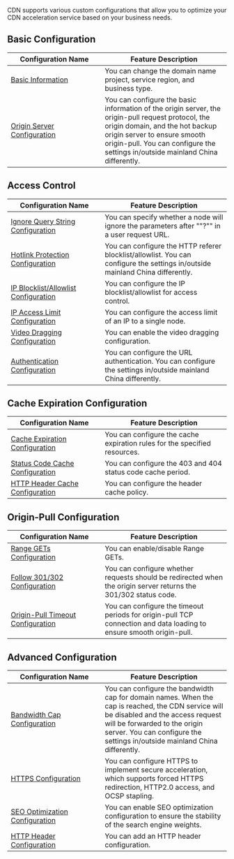 <style> table th:first-of-type { width: 200px; } </style>

CDN supports various custom configurations that allow you to optimize your CDN acceleration service based on your business needs.

## Basic Configuration
| Configuration Name | Feature Description |
| ---------------------------------------- | ------------------- |
| [Basic Information](https://intl.cloud.tencent.com/document/product/228/7864) | You can change the domain name project, service region, and business type. |
| [Origin Server Configuration](https://intl.cloud.tencent.com/document/product/228/6289) | You can configure the basic information of the origin server, the origin-pull request protocol, the origin domain, and the hot backup origin server to ensure smooth origin-pull. You can configure the settings in/outside mainland China differently. |


## Access Control
| Configuration Name | Feature Description |
| ---------------------------------------- | ------------------------- |
| [Ignore Query String Configuration](https://intl.cloud.tencent.com/document/product/228/35316) | You can specify whether a node will ignore the parameters after ""?"" in a user request URL. |
| [Hotlink Protection Configuration](https://intl.cloud.tencent.com/document/product/228/6292) | You can configure the HTTP referer blocklist/allowlist. You can configure the settings in/outside mainland China differently. |
| [IP Blocklist/Allowlist Configuration](https://intl.cloud.tencent.com/document/product/228/6298) | You can configure the IP blocklist/allowlist for access control. |
| [IP Access Limit Configuration](https://intl.cloud.tencent.com/document/product/228/6420) | You can configure the access limit of an IP to a single node. |
| [Video Dragging Configuration](https://intl.cloud.tencent.com/document/product/228/8111) | You can enable the video dragging configuration. |
| [Authentication Configuration](https://intl.cloud.tencent.com/document/product/228/35237) | You can configure the URL authentication. You can configure the settings in/outside mainland China differently. |


## Cache Expiration Configuration
| Configuration Name | Feature Description |
| ---------------------------------------- | ----------------- |
| [Cache Expiration Configuration](https://intl.cloud.tencent.com/document/product/228/35317) | You can configure the cache expiration rules for the specified resources. |
| [Status Code Cache Configuration](https://intl.cloud.tencent.com/document/product/228/35318) | You can configure the 403 and 404 status code cache period. |
| [HTTP Header Cache Configuration](https://intl.cloud.tencent.com/document/product/228/35319) | You can configure the header cache policy. |

## Origin-Pull Configuration
| Configuration Name | Feature Description |
| ---------------------------------------- | -------------------- |
| [Range GETs Configuration](https://intl.cloud.tencent.com/document/product/228/7184)  | You can enable/disable Range GETs. |
| [Follow 301/302 Configuration](https://intl.cloud.tencent.com/document/product/228/7183) | You can configure whether requests should be redirected when the origin server returns the 301/302 status code. |
| [Origin-Pull Timeout Configuration](https://intl.cloud.tencent.com/document/product/228/35227) | You can configure the timeout periods for origin-pull TCP connection and data loading to ensure smooth origin-pull. |


## Advanced Configuration

| Configuration Name | Feature Description |
| ---------------------------------------- | -------------------------------- |
| [Bandwidth Cap Configuration](https://intl.cloud.tencent.com/document/product/228/7541) | You can configure the bandwidth cap for domain names. When the cap is reached, the CDN service will be disabled and the access request will be forwarded to the origin server. You can configure the settings in/outside mainland China differently. |
| [HTTPS Configuration](https://intl.cloud.tencent.com/document/product/228/35212) | You can configure HTTPS to implement secure acceleration, which supports forced HTTPS redirection, HTTP2.0 access, and OCSP stapling. |
| [SEO Optimization Configuration](https://intl.cloud.tencent.com/document/product/228/35219) | You can enable SEO optimization configuration to ensure the stability of the search engine weights. |
| [HTTP Header Configuration](https://intl.cloud.tencent.com/document/product/228/35320)  | You can add an HTTP header configuration. |
